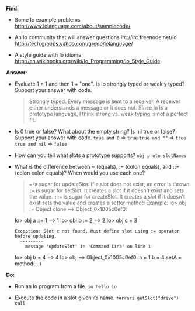 **Find:**

* Some Io example problems
  http://www.iolanguage.com/about/samplecode/

* An Io community that will answer questions
  irc://irc.freenode.net/io
  http://tech.groups.yahoo.com/group/iolanguage/

* A style guide with Io idioms
  http://en.wikibooks.org/wiki/Io_Programming/Io_Style_Guide

**Answer:**

* Evaluate 1 + 1 and then 1 + "one". Is Io strongly typed or weakly
typed? Support your answer with code.
  > Strongly typed. Every message is sent to a receiver. A receiver
  either understands a message or it does not. Since Io is a prototype
  language, I think strong vs. weak typing is not a perfect fit.

* Is 0 true or false? What about the empty string? Is nil true or
  false? Support your answer with code.
  `true and 0` => `true`
  `true and ""` => `true`
  `true and nil` => `false`

* How can you tell what slots a prototype supports?
  `obj proto slotNames`

* What is the difference between = (equals), := (colon equals), and ::= (colon colon equals)? When would you use each one?
  > `=` is sugar for updateSlot. If a slot does not exist, an error is thrown
  `:=` is sugar for setSlot. It creates a slot if it doesn't exist and
  sets the value.
  `::=` is sugar for createSlot. It creates a slot if it doesn't exist
  sets the value and creates a setter method
  Example:
    Io> obj := Object clone
    ==>  Object_0x1005c0ef0:
    
    Io> obj a ::= 1
    ==> 1
    Io> obj b := 2
    ==> 2
    Io> obj c = 3
    
      Exception: Slot c not found. Must define slot using := operator before updating.
        ---------
          message 'updateSlot' in 'Command Line' on line 1
    
    Io> obj b = 4
    ==> 4
    Io> obj
    ==>  Object_0x1005c0ef0:
      a                = 1
      b                = 4
      setA             = method(...)

**Do:**

* Run an Io program from a file. 
  `io hello.io`

* Execute the code in a slot given its name.
  `ferrari getSlot("drive") call`
